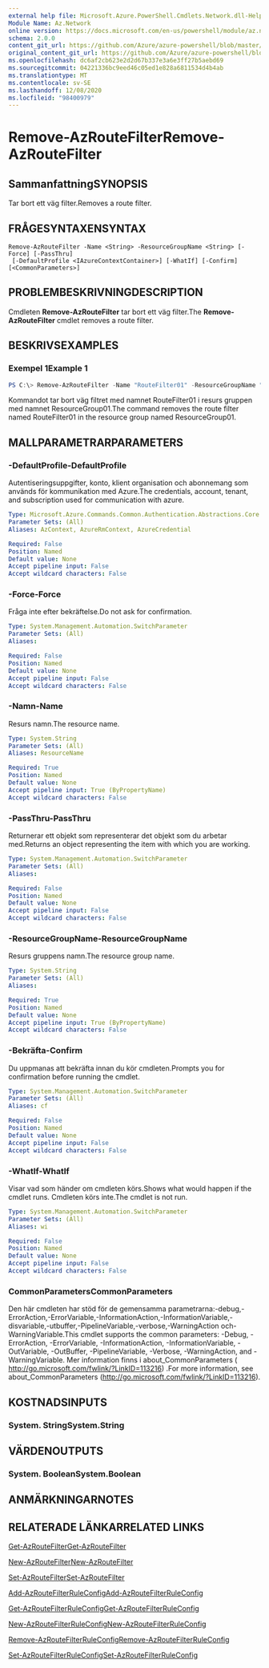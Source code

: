 ```yaml
---
external help file: Microsoft.Azure.PowerShell.Cmdlets.Network.dll-Help.xml
Module Name: Az.Network
online version: https://docs.microsoft.com/en-us/powershell/module/az.network/remove-azroutefilter
schema: 2.0.0
content_git_url: https://github.com/Azure/azure-powershell/blob/master/src/Network/Network/help/Remove-AzRouteFilter.md
original_content_git_url: https://github.com/Azure/azure-powershell/blob/master/src/Network/Network/help/Remove-AzRouteFilter.md
ms.openlocfilehash: dc6af2cb623e2d2d67b337e3a6e3ff27b5aebd69
ms.sourcegitcommit: 04221336bc9eed46c05ed1e828a6811534d4b4ab
ms.translationtype: MT
ms.contentlocale: sv-SE
ms.lasthandoff: 12/08/2020
ms.locfileid: "98400979"
---
```

# <span data-ttu-id="511f1-101">Remove-AzRouteFilter</span><span class="sxs-lookup"><span data-stu-id="511f1-101">Remove-AzRouteFilter</span></span>

## <span data-ttu-id="511f1-102">Sammanfattning</span><span class="sxs-lookup"><span data-stu-id="511f1-102">SYNOPSIS</span></span>
<span data-ttu-id="511f1-103">Tar bort ett väg filter.</span><span class="sxs-lookup"><span data-stu-id="511f1-103">Removes a route filter.</span></span>

## <span data-ttu-id="511f1-104">FRÅGESYNTAXEN</span><span class="sxs-lookup"><span data-stu-id="511f1-104">SYNTAX</span></span>

```
Remove-AzRouteFilter -Name <String> -ResourceGroupName <String> [-Force] [-PassThru]
 [-DefaultProfile <IAzureContextContainer>] [-WhatIf] [-Confirm] [<CommonParameters>]
```

## <span data-ttu-id="511f1-105">PROBLEMBESKRIVNING</span><span class="sxs-lookup"><span data-stu-id="511f1-105">DESCRIPTION</span></span>
<span data-ttu-id="511f1-106">Cmdleten **Remove-AzRouteFilter** tar bort ett väg filter.</span><span class="sxs-lookup"><span data-stu-id="511f1-106">The **Remove-AzRouteFilter** cmdlet removes a route filter.</span></span>

## <span data-ttu-id="511f1-107">BESKRIVS</span><span class="sxs-lookup"><span data-stu-id="511f1-107">EXAMPLES</span></span>

### <span data-ttu-id="511f1-108">Exempel 1</span><span class="sxs-lookup"><span data-stu-id="511f1-108">Example 1</span></span>
```powershell
PS C:\> Remove-AzRouteFilter -Name "RouteFilter01" -ResourceGroupName "ResourceGroup01"
```

<span data-ttu-id="511f1-109">Kommandot tar bort väg filtret med namnet RouteFilter01 i resurs gruppen med namnet ResourceGroup01.</span><span class="sxs-lookup"><span data-stu-id="511f1-109">The command removes the route filter named RouteFilter01 in the resource group named ResourceGroup01.</span></span>

## <span data-ttu-id="511f1-110">MALLPARAMETRAR</span><span class="sxs-lookup"><span data-stu-id="511f1-110">PARAMETERS</span></span>

### <span data-ttu-id="511f1-111">-DefaultProfile</span><span class="sxs-lookup"><span data-stu-id="511f1-111">-DefaultProfile</span></span>
<span data-ttu-id="511f1-112">Autentiseringsuppgifter, konto, klient organisation och abonnemang som används för kommunikation med Azure.</span><span class="sxs-lookup"><span data-stu-id="511f1-112">The credentials, account, tenant, and subscription used for communication with azure.</span></span>

```yaml
Type: Microsoft.Azure.Commands.Common.Authentication.Abstractions.Core.IAzureContextContainer
Parameter Sets: (All)
Aliases: AzContext, AzureRmContext, AzureCredential

Required: False
Position: Named
Default value: None
Accept pipeline input: False
Accept wildcard characters: False
```

### <span data-ttu-id="511f1-113">-Force</span><span class="sxs-lookup"><span data-stu-id="511f1-113">-Force</span></span>
<span data-ttu-id="511f1-114">Fråga inte efter bekräftelse.</span><span class="sxs-lookup"><span data-stu-id="511f1-114">Do not ask for confirmation.</span></span>

```yaml
Type: System.Management.Automation.SwitchParameter
Parameter Sets: (All)
Aliases:

Required: False
Position: Named
Default value: None
Accept pipeline input: False
Accept wildcard characters: False
```

### <span data-ttu-id="511f1-115">-Namn</span><span class="sxs-lookup"><span data-stu-id="511f1-115">-Name</span></span>
<span data-ttu-id="511f1-116">Resurs namn.</span><span class="sxs-lookup"><span data-stu-id="511f1-116">The resource name.</span></span>

```yaml
Type: System.String
Parameter Sets: (All)
Aliases: ResourceName

Required: True
Position: Named
Default value: None
Accept pipeline input: True (ByPropertyName)
Accept wildcard characters: False
```

### <span data-ttu-id="511f1-117">-PassThru</span><span class="sxs-lookup"><span data-stu-id="511f1-117">-PassThru</span></span>
<span data-ttu-id="511f1-118">Returnerar ett objekt som representerar det objekt som du arbetar med.</span><span class="sxs-lookup"><span data-stu-id="511f1-118">Returns an object representing the item with which you are working.</span></span>

```yaml
Type: System.Management.Automation.SwitchParameter
Parameter Sets: (All)
Aliases:

Required: False
Position: Named
Default value: None
Accept pipeline input: False
Accept wildcard characters: False
```

### <span data-ttu-id="511f1-119">-ResourceGroupName</span><span class="sxs-lookup"><span data-stu-id="511f1-119">-ResourceGroupName</span></span>
<span data-ttu-id="511f1-120">Resurs gruppens namn.</span><span class="sxs-lookup"><span data-stu-id="511f1-120">The resource group name.</span></span>

```yaml
Type: System.String
Parameter Sets: (All)
Aliases:

Required: True
Position: Named
Default value: None
Accept pipeline input: True (ByPropertyName)
Accept wildcard characters: False
```

### <span data-ttu-id="511f1-121">-Bekräfta</span><span class="sxs-lookup"><span data-stu-id="511f1-121">-Confirm</span></span>
<span data-ttu-id="511f1-122">Du uppmanas att bekräfta innan du kör cmdleten.</span><span class="sxs-lookup"><span data-stu-id="511f1-122">Prompts you for confirmation before running the cmdlet.</span></span>

```yaml
Type: System.Management.Automation.SwitchParameter
Parameter Sets: (All)
Aliases: cf

Required: False
Position: Named
Default value: None
Accept pipeline input: False
Accept wildcard characters: False
```

### <span data-ttu-id="511f1-123">-WhatIf</span><span class="sxs-lookup"><span data-stu-id="511f1-123">-WhatIf</span></span>
<span data-ttu-id="511f1-124">Visar vad som händer om cmdleten körs.</span><span class="sxs-lookup"><span data-stu-id="511f1-124">Shows what would happen if the cmdlet runs.</span></span>
<span data-ttu-id="511f1-125">Cmdleten körs inte.</span><span class="sxs-lookup"><span data-stu-id="511f1-125">The cmdlet is not run.</span></span>

```yaml
Type: System.Management.Automation.SwitchParameter
Parameter Sets: (All)
Aliases: wi

Required: False
Position: Named
Default value: None
Accept pipeline input: False
Accept wildcard characters: False
```

### <span data-ttu-id="511f1-126">CommonParameters</span><span class="sxs-lookup"><span data-stu-id="511f1-126">CommonParameters</span></span>
<span data-ttu-id="511f1-127">Den här cmdleten har stöd för de gemensamma parametrarna:-debug,-ErrorAction,-ErrorVariable,-InformationAction,-InformationVariable,-disvariable,-utbuffer,-PipelineVariable,-verbose,-WarningAction och-WarningVariable.</span><span class="sxs-lookup"><span data-stu-id="511f1-127">This cmdlet supports the common parameters: -Debug, -ErrorAction, -ErrorVariable, -InformationAction, -InformationVariable, -OutVariable, -OutBuffer, -PipelineVariable, -Verbose, -WarningAction, and -WarningVariable.</span></span> <span data-ttu-id="511f1-128">Mer information finns i about_CommonParameters ( http://go.microsoft.com/fwlink/?LinkID=113216) .</span><span class="sxs-lookup"><span data-stu-id="511f1-128">For more information, see about_CommonParameters (http://go.microsoft.com/fwlink/?LinkID=113216).</span></span>

## <span data-ttu-id="511f1-129">KOSTNADS</span><span class="sxs-lookup"><span data-stu-id="511f1-129">INPUTS</span></span>

### <span data-ttu-id="511f1-130">System. String</span><span class="sxs-lookup"><span data-stu-id="511f1-130">System.String</span></span>

## <span data-ttu-id="511f1-131">VÄRDEN</span><span class="sxs-lookup"><span data-stu-id="511f1-131">OUTPUTS</span></span>

### <span data-ttu-id="511f1-132">System. Boolean</span><span class="sxs-lookup"><span data-stu-id="511f1-132">System.Boolean</span></span>

## <span data-ttu-id="511f1-133">ANMÄRKNINGAR</span><span class="sxs-lookup"><span data-stu-id="511f1-133">NOTES</span></span>

## <span data-ttu-id="511f1-134">RELATERADE LÄNKAR</span><span class="sxs-lookup"><span data-stu-id="511f1-134">RELATED LINKS</span></span>

[<span data-ttu-id="511f1-135">Get-AzRouteFilter</span><span class="sxs-lookup"><span data-stu-id="511f1-135">Get-AzRouteFilter</span></span>](./Get-AzRouteFilter.md)

[<span data-ttu-id="511f1-136">New-AzRouteFilter</span><span class="sxs-lookup"><span data-stu-id="511f1-136">New-AzRouteFilter</span></span>](./New-AzRouteFilter.md)

[<span data-ttu-id="511f1-137">Set-AzRouteFilter</span><span class="sxs-lookup"><span data-stu-id="511f1-137">Set-AzRouteFilter</span></span>](./Set-AzRouteFilter.md)

[<span data-ttu-id="511f1-138">Add-AzRouteFilterRuleConfig</span><span class="sxs-lookup"><span data-stu-id="511f1-138">Add-AzRouteFilterRuleConfig</span></span>](./Add-AzRouteFilterRuleConfig.md)

[<span data-ttu-id="511f1-139">Get-AzRouteFilterRuleConfig</span><span class="sxs-lookup"><span data-stu-id="511f1-139">Get-AzRouteFilterRuleConfig</span></span>](./Get-AzRouteFilterRuleConfig.md)

[<span data-ttu-id="511f1-140">New-AzRouteFilterRuleConfig</span><span class="sxs-lookup"><span data-stu-id="511f1-140">New-AzRouteFilterRuleConfig</span></span>](./New-AzRouteFilterRuleConfig.md)

[<span data-ttu-id="511f1-141">Remove-AzRouteFilterRuleConfig</span><span class="sxs-lookup"><span data-stu-id="511f1-141">Remove-AzRouteFilterRuleConfig</span></span>](./Remove-AzRouteFilterRuleConfig.md)

[<span data-ttu-id="511f1-142">Set-AzRouteFilterRuleConfig</span><span class="sxs-lookup"><span data-stu-id="511f1-142">Set-AzRouteFilterRuleConfig</span></span>](./Set-AzRouteFilterRuleConfig.md)
